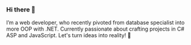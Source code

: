 ### Hi there 👋

I’m a web developer, who recently pivoted from database specialist into more OOP with .NET. 
Currently passionate about crafting projects in C# ASP and JavaScript.
Let's turn ideas into reality! 🚀

<!--
**jackie4u/jackie4u** is a ✨ _special_ ✨ repository because its `README.md` (this file) appears on your GitHub profile.

Here are some ideas to get you started:

- 🔭 I’m currently working on ...
- 🌱 I’m currently learning ...
- 👯 I’m looking to collaborate on ...
- 🤔 I’m looking for help with ...
- 💬 Ask me about ...
- 📫 How to reach me: ...
- 😄 Pronouns: ...
- ⚡ Fun fact: ...
-->
